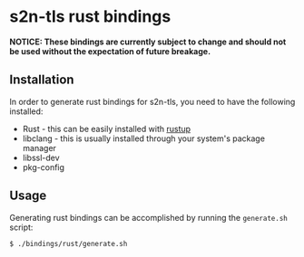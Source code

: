 # s2n-tls rust bindings

**NOTICE: These bindings are currently subject to change and should not be used without the expectation
of future breakage.**

## Installation

In order to generate rust bindings for s2n-tls, you need to have the following installed:

* Rust - this can be easily installed with [rustup](https://rustup.rs/)
* libclang - this is usually installed through your system's package manager
* libssl-dev
* pkg-config

## Usage

Generating rust bindings can be accomplished by running the `generate.sh` script:

```
$ ./bindings/rust/generate.sh
```
